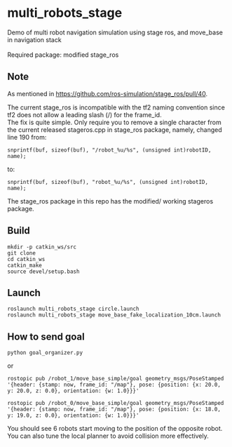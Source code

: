 # multi_robots_stage

Demo of multi robot navigation simulation using stage ros, and move_base in navigation stack <br>
<br>
Required package: modified stage_ros

## Note
As mentioned in https://github.com/ros-simulation/stage_ros/pull/40.

The current stage_ros is incompatible with the tf2 naming convention since tf2 does not allow a leading slash (/) for the frame_id. <br>
The fix is quite simple. Only require you to remove a single character from the current released stageros.cpp in stage_ros package, namely,
changed line 190 from:

	snprintf(buf, sizeof(buf), "/robot_%u/%s", (unsigned int)robotID, name);

to:

	snprintf(buf, sizeof(buf), "robot_%u/%s", (unsigned int)robotID, name);

The stage_ros package in this repo has the modified/ working stageros package. <br>

## Build
	mkdir -p catkin_ws/src
	git clone 
	cd catkin_ws
	catkin_make
	source devel/setup.bash

## Launch

	roslaunch multi_robots_stage circle.launch 
	roslaunch multi_robots_stage move_base_fake_localization_10cm.launch

## How to send goal
	
	python goal_organizer.py 

or
	
	rostopic pub /robot_1/move_base_simple/goal geometry_msgs/PoseStamped '{header: {stamp: now, frame_id: "/map"}, pose: {position: {x: 20.0, y: 20.0, z: 0.0}, orientation: {w: 1.0}}}'

	rostopic pub /robot_0/move_base_simple/goal geometry_msgs/PoseStamped '{header: {stamp: now, frame_id: "/map"}, pose: {position: {x: 18.0, y: 19.0, z: 0.0}, orientation: {w: 1.0}}}'

You should see 6 robots start moving to the position of the opposite robot.<br>
You can also tune the local planner to avoid collision more effectively.
